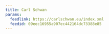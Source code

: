 ```yaml
---
title: Carl Schwan
params:
  feedlink: https://carlschwan.eu/index.xml
  feedid: 09eec16955a907ec442164dc73388e85
---
```

